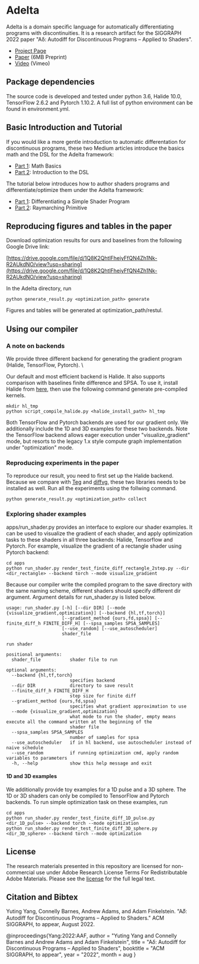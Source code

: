 # Adelta

Adelta is a domain specific language for automatically differentiating programs with discontinuities. It is a research artifact for the SIGGRAPH 2022 paper "Aδ: Autodiff for Discontinuous Programs – Applied to Shaders".

* [Project Page](https://pixl.cs.princeton.edu/pubs/Yang_2022_AAF/)
* [Paper](https://pixl.cs.princeton.edu/pubs/Yang_2022_AAF/yang_adelta_2022.pdf) (6MB Preprint)
* [Video](https://vimeo.com/703521232) (Vimeo)

## Package dependencies

The source code is developed and tested under python 3.6, Halide 10.0, TensorFlow 2.6.2 and Pytorch 1.10.2. A full list of python environment can be found in environment.yml.

## Basic Introduction and Tutorial

If you would like a more gentle introduction to automatic differentation for discontinuous programs, these two Medium articles introduce the basics math and the DSL for the Adelta framework:

* [Part 1](https://medium.com/@yutingyang.wh/adelta-automatic-differentiation-for-discontinuous-programs-de68b4bb8119?source=friends_link&sk=b620a5835201a1bf8d21fc2ebecc6b80): Math Basics
* [Part 2](https://medium.com/@yutingyang.wh/adelta-automatic-differentiation-for-discontinuous-programs-part-2-scope-of-expressible-29f950f47a05?source=friends_link&sk=ce40aad5f5b2857cb66b568ae44a193c): Introduction to the DSL

The tutorial below introduces how to author shaders programs and differentiate/optimize them under the Adelta framework:

* [Part 1](https://medium.com/@yutingyang.wh/adelta-tutorial-part-1-differentiating-a-simple-shader-program-3168eb00c87b?source=friends_link&sk=7cf438907a72add62af0e4cca8e9bff6): Differentiating a Simple Shader Program
* [Part 2](https://medium.com/@yutingyang.wh/adelta-tutorial-part-2-raymarching-primitive-42e28815ff45?source=friends_link&sk=81e78eecb102a9cb76b88458533ebd79): Raymarching Primitive

## Reproducing figures and tables in the paper

Download optimization results for ours and baselines from the following Google Drive link:

[https://drive.google.com/file/d/1Q8K2QhtlFheiyFfQN4Zh1Nk-R2AUkdNO/view?usp=sharing](https://drive.google.com/file/d/1Q8K2QhtlFheiyFfQN4Zh1Nk-R2AUkdNO/view?usp=sharing)

In the Adelta directory, run

    python generate_result.py <optimization_path> generate
    
Figures and tables will be generated at optimization_path/restul.

## Using our compiler
    
### A note on backends

We provide three different backend for generating the gradient program (Halide, TensorFlow, Pytorch). \

Our default and most efficient backend is Halide. It also supports comparison with baselines finite difference and SPSA. To use it, install Halide from [here](https://github.com/halide/Halide), then use the following command generate pre-compiled kernels.

    mkdir hl_tmp
    python script_compile_halide.py <halide_install_path> hl_tmp

Both TensorFlow and Pytorch backends are used for our gradient only. We additionally include the 1D and 3D examples for these two backends. Note the TensorFlow backend allows eager execution under "visualize_gradient" mode, but resorts to the legacy 1.x style compute graph implementation under "optimization" mode.

### Reproducing experiments in the paper

To reproduce our result, you need to first set up the Halide backend. Because we compare with [Teg](https://github.com/ChezJrk/Teg) and [diffvg](https://github.com/BachiLi/diffvg), these two libraries needs to be installed as well. Run all the experiments using the follwing command.

    python generate_result.py <optimization_path> collect
    
### Exploring shader examples

apps/run_shader.py provides an interface to explore our shader examples. It can be used to visualize the gradient of each shader, and apply optimization tasks to these shaders in all three backends: Halide, Tensorflow and Pytorch. For example, visualize the gradient of a rectangle shader using Pytorch backend:

    cd apps
    python run_shader.py render_test_finite_diff_rectangle_2step.py --dir <dir_rectangle> --backend torch --mode visualize_gradient

Because our compiler write the compiled program to the save directory with the same naming scheme, different shaders should specify different dir argument. Argument details for run_shader.py is listed below.

```
usage: run_shader.py [-h] [--dir DIR] [--mode {visualize_gradient,optimization}] [--backend {hl,tf,torch}]
                     [--gradient_method {ours,fd,spsa}] [--finite_diff_h FINITE_DIFF_H] [--spsa_samples SPSA_SAMPLES]
                     [--use_random] [--use_autoscheduler]
                     shader_file

run shader

positional arguments:
  shader_file           shader file to run

optional arguments:
  --backend {hl,tf,torch}
                        specifies backend
  --dir DIR             directory to save result
  --finite_diff_h FINITE_DIFF_H
                        step size for finite diff
  --gradient_method {ours,fd,spsa}
                        specifies what gradient approximation to use
  --mode {visualize_gradient,optimization}
                        what mode to run the shader, empty means execute all the command written at the beginning of the
                        shader file
  --spsa_samples SPSA_SAMPLES
                        number of samples for spsa
  --use_autoscheduler   if in hl backend, use autoscheduler instead of naive schedule
  --use_random          if running optimization cmd, apply random variables to parameters
  -h, --help            show this help message and exit
```

#### 1D and 3D examples

We additionally provide toy examples for a 1D pulse and a 3D sphere. The 1D or 3D shaders can only be compiled to TensorFlow and Pytorch backends. To run simple optimization task on these examples, run

```
cd apps
python run_shader.py render_test_finite_diff_1D_pulse.py <dir_1D_pulse> --backend torch --mode optimization
python run_shader.py render_test_finite_diff_3D_sphere.py <dir_3D_sphere> --backend torch --mode optimization
```

## License

The research materials presented in this repository are licensed for non-commercial use under Adobe Research License Terms For Redistributable Adobe Materials. Please see the [license](https://github.com/yyuting/Adelta/blob/main/LICENSE) for the full legal text.

## Citation and Bibtex

Yuting Yang, Connelly Barnes, Andrew Adams, and Adam Finkelstein.
"A𝛿: Autodiff for Discontinuous Programs – Applied to Shaders."
ACM SIGGRAPH, to appear, August 2022.

@inproceedings{Yang:2022:AAF,
   author = "Yuting Yang and Connelly Barnes and Andrew Adams and Adam Finkelstein",
   title = "A$\delta$: Autodiff for Discontinuous Programs – Applied to Shaders",
   booktitle = "ACM SIGGRAPH, to appear",
   year = "2022",
   month = aug
}
